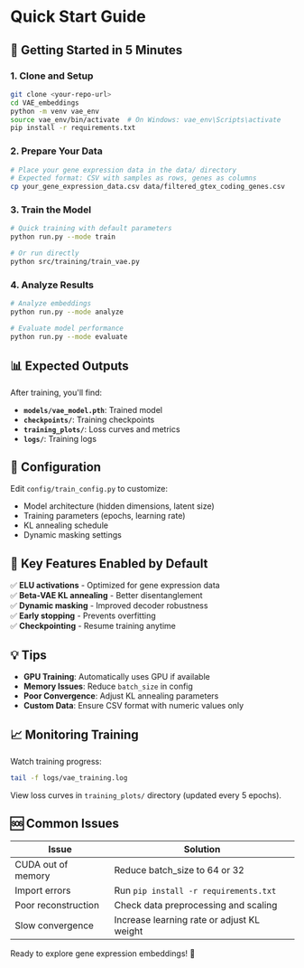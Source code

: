 # Quick Start Guide

## 🚀 Getting Started in 5 Minutes

### 1. Clone and Setup
```bash
git clone <your-repo-url>
cd VAE_embeddings
python -m venv vae_env
source vae_env/bin/activate  # On Windows: vae_env\Scripts\activate
pip install -r requirements.txt
```

### 2. Prepare Your Data
```bash
# Place your gene expression data in the data/ directory
# Expected format: CSV with samples as rows, genes as columns
cp your_gene_expression_data.csv data/filtered_gtex_coding_genes.csv
```

### 3. Train the Model
```bash
# Quick training with default parameters
python run.py --mode train

# Or run directly
python src/training/train_vae.py
```

### 4. Analyze Results
```bash
# Analyze embeddings
python run.py --mode analyze

# Evaluate model performance
python run.py --mode evaluate
```

## 📊 Expected Outputs

After training, you'll find:
- **`models/vae_model.pth`**: Trained model
- **`checkpoints/`**: Training checkpoints
- **`training_plots/`**: Loss curves and metrics
- **`logs/`**: Training logs

## 🔧 Configuration

Edit `config/train_config.py` to customize:
- Model architecture (hidden dimensions, latent size)
- Training parameters (epochs, learning rate)
- KL annealing schedule
- Dynamic masking settings

## 🎯 Key Features Enabled by Default

✅ **ELU activations** - Optimized for gene expression data  
✅ **Beta-VAE KL annealing** - Better disentanglement  
✅ **Dynamic masking** - Improved decoder robustness  
✅ **Early stopping** - Prevents overfitting  
✅ **Checkpointing** - Resume training anytime  

## 💡 Tips

- **GPU Training**: Automatically uses GPU if available
- **Memory Issues**: Reduce `batch_size` in config
- **Poor Convergence**: Adjust KL annealing parameters
- **Custom Data**: Ensure CSV format with numeric values only

## 📈 Monitoring Training

Watch training progress:
```bash
tail -f logs/vae_training.log
```

View loss curves in `training_plots/` directory (updated every 5 epochs).

## 🆘 Common Issues

| Issue | Solution |
|-------|----------|
| CUDA out of memory | Reduce batch_size to 64 or 32 |
| Import errors | Run `pip install -r requirements.txt` |
| Poor reconstruction | Check data preprocessing and scaling |
| Slow convergence | Increase learning rate or adjust KL weight |

Ready to explore gene expression embeddings! 🧬 